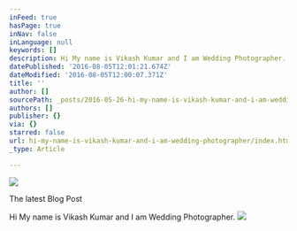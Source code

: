 ```yaml
---
inFeed: true
hasPage: true
inNav: false
inLanguage: null
keywords: []
description: Hi My name is Vikash Kumar and I am Wedding Photographer.
datePublished: '2016-08-05T12:01:21.674Z'
dateModified: '2016-08-05T12:00:07.371Z'
title: ''
author: []
sourcePath: _posts/2016-05-26-hi-my-name-is-vikash-kumar-and-i-am-wedding-photographer.md
authors: []
publisher: {}
via: {}
starred: false
url: hi-my-name-is-vikash-kumar-and-i-am-wedding-photographer/index.html
_type: Article

---
```

![](https://the-grid-user-content.s3-us-west-2.amazonaws.com/1f5c6d02-2574-4179-a8c1-8bb4abb5af36.jpg)

The latest Blog Post 

Hi My name is Vikash Kumar and I am Wedding Photographer.
![](https://the-grid-user-content.s3-us-west-2.amazonaws.com/1b715827-d869-4e18-8f5c-3a6c75ed9be1.jpg)